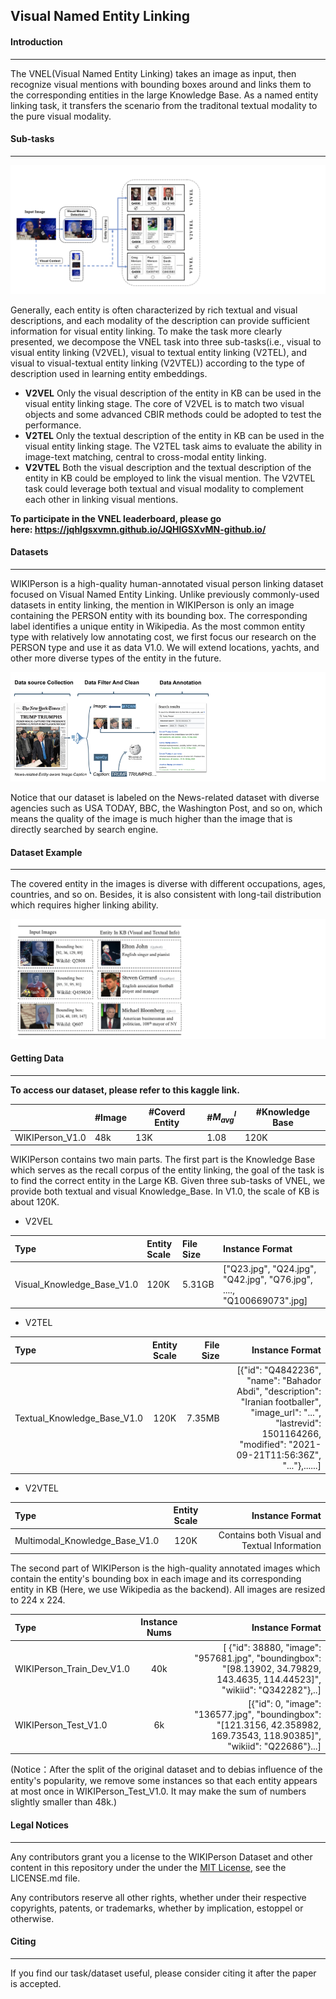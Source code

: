 ## Visual Named Entity Linking
#### Introduction
---
The VNEL(Visual Named Entity Linking) takes an image as input, then recognize visual mentions with bounding boxes around and links them to the corresponding entities in the large Knowledge Base. As a named entity linking task, it transfers the scenario from the traditonal textual modality to the pure visual modality.

#### Sub-tasks

---

![VNEL](VNEL.png)

Generally, each entity is often characterized by rich textual and visual descriptions, and each modality of the description can provide sufficient information for visual entity linking. To make the task more clearly presented, we decompose the VNEL task into three sub-tasks(i.e., visual to visual entity linking (V2VEL), visual to textual entity linking (V2TEL), and visual to visual-textual entity linking (V2VTEL)) according to the type of description used in learning entity embeddings. 

- **V2VEL**
  Only the visual description of the entity in KB can be used in the visual entity linking stage. The core of V2VEL is to match two visual objects and some advanced CBIR methods could be adopted to test the performance. 
- **V2TEL**
  Only the textual description of the entity in KB can be used in the visual entity linking stage. The V2TEL task aims to evaluate the ability in image-text matching, central to cross-modal entity linking.
- **V2VTEL**
  Both the visual description and the textual description of the entity in KB could be employed to link the visual mention. The V2VTEL task could leverage both textual and visual modality to complement each other in linking visual mentions.

**To participate in the VNEL leaderboard, please go here: https://jqhlgsxvmn.github.io/JQHlGSXvMN-github.io/**


#### Datasets
----
WIKIPerson is a high-quality human-annotated visual person linking dataset focused on Visual Named Entity Linking. Unlike previously commonly-used datasets in entity linking, the mention in WIKIPerson is only an image containing the PERSON entity with its bounding box. The corresponding label identifies a unique entity in Wikipedia. As the most common entity type with relatively low annotating cost, we first focus our research on the PERSON type and use it as data V1.0. We will extend locations, yachts, and other more diverse types of the entity in the future.

![Process](Process.png)

Notice that our dataset is labeled on the News-related dataset with diverse agencies such as USA TODAY, BBC, the Washington Post, and so on, which means the quality of the image is much higher than the image that is directly searched by search engine. 

#### Dataset Example

------

The covered entity in the images is diverse with different occupations, ages, countries, and so on. Besides, it is also consistent with long-tail distribution which requires higher linking ability.

![Example](Example.png)

#### Getting Data

------

**To access our dataset, please refer to this kaggle link.** 

|                 | #Image | #Coverd Entity | #$M_{avg}^{I}$ | #Knowledge Base |
| --------------- | ------ | -------------- | -------------- | --------------- |
| WIKIPerson_V1.0 | 48k    | 13K            | 1.08           | 120K            |

WIKIPerson contains two main parts. The first part is the Knowledge Base which serves as the recall corpus of the entity linking, the goal of the task is to find the correct entity in the Large KB. Given three sub-tasks of VNEL, we provide both textual and visual Knowledge_Base. In V1.0, the scale of KB is about 120K.

- V2VEL

| Type      | Entity Scale | File Size     | Instance Format |
| :---        |    :-----   |          :--- |          :--- |
| Visual_Knowledge_Base_V1.0 | 120K | 5.31GB |["Q23.jpg", "Q24.jpg", "Q42.jpg", "Q76.jpg", ...., "Q100669073".jpg]|


- V2TEL

| Type      | Entity Scale | File Size     | Instance Format |
| :---        |    :----:   |          ---: |          ---: |
| Textual_Knowledge_Base_V1.0 | 120K | 7.35MB |[{"id": "Q4842236", "name": "Bahador Abdi", "description": "Iranian footballer", "image_url": "...", "lastrevid": 1501164266, "modified": "2021-09-21T11:56:36Z", "..."},......]|

- V2VTEL

| Type      | Entity Scale | Instance Format |
| :---        |    :----:   |          ---: |
| Multimodal_Knowledge_Base_V1.0 | 120K |Contains  both Visual and Textual Information|

The second part of WIKIPerson is the high-quality annotated images which contain the entity's bounding box in each image and its corresponding entity in KB (Here, we use Wikipedia as the backend). All images are resized to 224 x 224.

| Type                      | Instance Nums |                                              Instance Format |
| :------------------------ | :-----------: | -----------------------------------------------------------: |
| WIKIPerson_Train_Dev_V1.0 |      40k      | [ {"id": 38880, "image": "957681.jpg", "boundingbox": "[98.13902, 34.79829, 143.4635, 114.44523]", "wikiid": "Q342282"},..] |
| WIKIPerson_Test_V1.0      |      6k       | [{"id": 0, "image": "136577.jpg", "boundingbox": "[121.3156, 42.358982, 169.73543, 118.90385]", "wikiid": "Q22686"}...] |

(Notice：After the split of the original dataset and to debias influence of the entity's popularity, we remove some instances so that each entity appears at most once in WIKIPerson_Test_V1.0. It may make the sum of numbers slightly smaller than 48k.)

#### Legal Notices

------

Any contributors grant you a license to the WIKIPerson Dataset and other content in this repository under the under the [MIT License](https://opensource.org/licenses/MIT), see the LICENSE.md file.

Any contributors reserve all other rights, whether under their respective copyrights, patents, or trademarks, whether by implication, estoppel or otherwise.

#### Citing

------

If you find our task/dataset useful, please consider citing it after the paper is accepted.